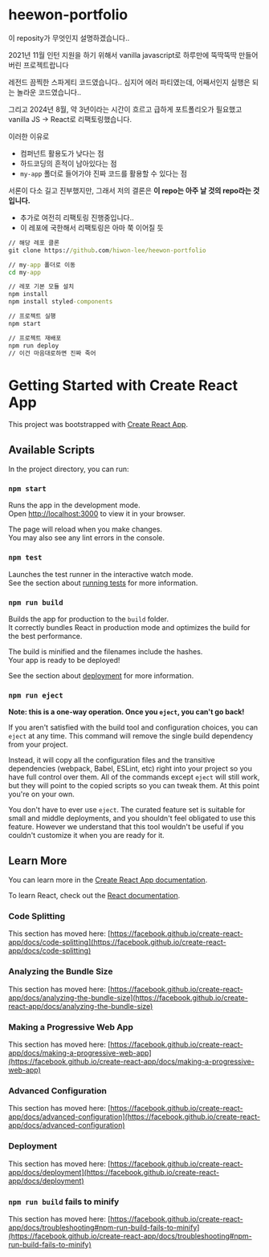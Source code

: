# heewon-portfolio

이 reposity가 무엇인지 설명하겠습니다..

2021년 11월 인턴 지원을 하기 위해서 vanilla javascript로 하루만에 뚝딱뚝딱 만들어버린 프로젝트랍니다

레전드 끔찍한 스파게티 코드였습니다.. 심지어 에러 파티였는데, 어째서인지 실행은 되는 놀라운 코드였습니다..



그리고 2024년 8월, 약 3년이라는 시간이 흐르고 급하게 포트폴리오가 필요했고 vanilla JS -> React로 리팩토링했습니다.


이러한 이유로

- 컴퍼넌트 활용도가 낮다는 점
- 하드코딩의 흔적이 남아있다는 점
- `my-app` 폴더로 들어가야 진짜 코드를 활용할 수 있다는 점

서론이 다소 길고 진부했지만, 그래서 저의 결론은 **이 repo는 아주 날 것의 repo라는 것입니다.**
- 추가로 여전히 리팩토링 진행중입니다..
- 이 레포에 국한해서 리팩토링은 아마 쭉 이어질 듯

```cmd
// 해당 레포 클론
git clone https://github.com/hiwon-lee/heewon-portfolio

// my-app 폴더로 이동
cd my-app

// 레포 기본 모듈 설치
npm install
npm install styled-components

// 프로젝트 실행
npm start

// 프로젝트 재배포
npm run deploy
// 이건 마음대로하면 진짜 죽어
```

# Getting Started with Create React App

This project was bootstrapped with [Create React App](https://github.com/facebook/create-react-app).

## Available Scripts

In the project directory, you can run:

### `npm start`

Runs the app in the development mode.\
Open [http://localhost:3000](http://localhost:3000) to view it in your browser.

The page will reload when you make changes.\
You may also see any lint errors in the console.

### `npm test`

Launches the test runner in the interactive watch mode.\
See the section about [running tests](https://facebook.github.io/create-react-app/docs/running-tests) for more information.

### `npm run build`

Builds the app for production to the `build` folder.\
It correctly bundles React in production mode and optimizes the build for the best performance.

The build is minified and the filenames include the hashes.\
Your app is ready to be deployed!

See the section about [deployment](https://facebook.github.io/create-react-app/docs/deployment) for more information.

### `npm run eject`

**Note: this is a one-way operation. Once you `eject`, you can't go back!**

If you aren't satisfied with the build tool and configuration choices, you can `eject` at any time. This command will remove the single build dependency from your project.

Instead, it will copy all the configuration files and the transitive dependencies (webpack, Babel, ESLint, etc) right into your project so you have full control over them. All of the commands except `eject` will still work, but they will point to the copied scripts so you can tweak them. At this point you're on your own.

You don't have to ever use `eject`. The curated feature set is suitable for small and middle deployments, and you shouldn't feel obligated to use this feature. However we understand that this tool wouldn't be useful if you couldn't customize it when you are ready for it.

## Learn More

You can learn more in the [Create React App documentation](https://facebook.github.io/create-react-app/docs/getting-started).

To learn React, check out the [React documentation](https://reactjs.org/).

### Code Splitting

This section has moved here: [https://facebook.github.io/create-react-app/docs/code-splitting](https://facebook.github.io/create-react-app/docs/code-splitting)

### Analyzing the Bundle Size

This section has moved here: [https://facebook.github.io/create-react-app/docs/analyzing-the-bundle-size](https://facebook.github.io/create-react-app/docs/analyzing-the-bundle-size)

### Making a Progressive Web App

This section has moved here: [https://facebook.github.io/create-react-app/docs/making-a-progressive-web-app](https://facebook.github.io/create-react-app/docs/making-a-progressive-web-app)

### Advanced Configuration

This section has moved here: [https://facebook.github.io/create-react-app/docs/advanced-configuration](https://facebook.github.io/create-react-app/docs/advanced-configuration)

### Deployment

This section has moved here: [https://facebook.github.io/create-react-app/docs/deployment](https://facebook.github.io/create-react-app/docs/deployment)

### `npm run build` fails to minify

This section has moved here: [https://facebook.github.io/create-react-app/docs/troubleshooting#npm-run-build-fails-to-minify](https://facebook.github.io/create-react-app/docs/troubleshooting#npm-run-build-fails-to-minify)
